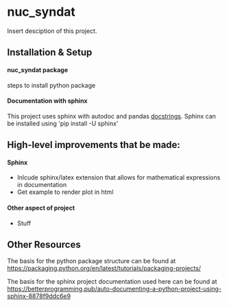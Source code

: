 # nuc_syndat

Insert desciption of this project.

## Installation & Setup

#### nuc_syndat package
steps to install python package

#### Documentation with sphinx
This project uses sphinx with autodoc and pandas [docstrings](https://pandas.pydata.org/docs/development/contributing_docstring.html#plots-in-examples). Sphinx can be installed using 'pip install -U sphinx'


## High-level improvements that be made:
#### Sphinx
  - Inlcude sphinx/latex extension that allows for mathematical expressions in documentation
  - Get example to render plot in html

#### Other aspect of project
  - Stuff

## Other Resources
The basis for the python package structure can be found at https://packaging.python.org/en/latest/tutorials/packaging-projects/

The basis for the sphinx project documentation used here can be found at https://betterprogramming.pub/auto-documenting-a-python-project-using-sphinx-8878f9ddc6e9
  

